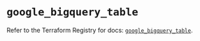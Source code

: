 # `google_bigquery_table`

Refer to the Terraform Registry for docs: [`google_bigquery_table`](https://registry.terraform.io/providers/hashicorp/google/6.30.0/docs/resources/bigquery_table).
